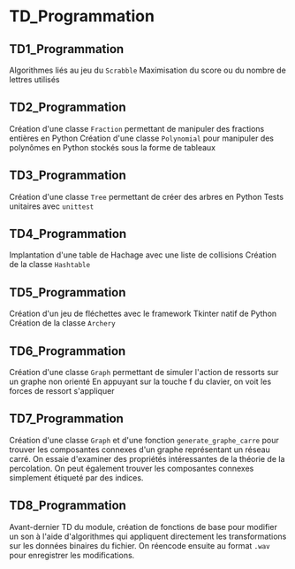 # TD_Programmation


## TD1_Programmation

Algorithmes liés au jeu du `Scrabble`
Maximisation du score ou du nombre de lettres utilisés


## TD2_Programmation

Création d'une classe `Fraction` permettant de manipuler des fractions entières en Python
Création d'une classe `Polynomial` pour manipuler des polynômes en Python stockés sous la forme de tableaux


## TD3_Programmation

Création d'une classe `Tree` permettant de créer des arbres en Python
Tests unitaires avec `unittest`

## TD4_Programmation

Implantation d'une table de Hachage avec une liste de collisions
Création de la classe `Hashtable`

## TD5_Programmation

Création d'un jeu de fléchettes avec le framework Tkinter natif de Python
Création de la classe `Archery`

## TD6_Programmation

Création d'une classe `Graph` permettant de simuler l'action de ressorts sur un graphe non orienté
En appuyant sur la touche f du clavier, on voit les forces de ressort s'appliquer 

## TD7_Programmation

Création d'une classe `Graph` et d'une fonction `generate_graphe_carre` pour trouver les composantes connexes d'un graphe 
représentant un réseau carré. On essaie d'examiner des propriétés intéressantes de la théorie de la percolation.
On peut également trouver les composantes connexes simplement étiqueté par des indices. 


## TD8_Programmation

Avant-dernier TD du module, création de fonctions de base pour modifier un son à l'aide d'algorithmes qui appliquent directement les transformations sur les données binaires du fichier. On réencode ensuite au format `.wav` pour enregistrer les modifications.